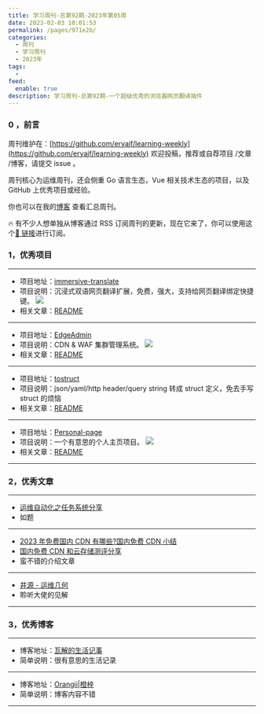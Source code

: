 ```yaml
---
title: 学习周刊-总第92期-2023年第05周
date: 2023-02-03 10:01:53
permalink: /pages/971e2b/
categories:
  - 周刊
  - 学习周刊
  - 2023年
tags:
  -
feed:
  enable: true
description: 学习周刊-总第92期-一个超级优秀的浏览器网页翻译插件
---
```


### 0 ，前言

周刊维护在：[https://github.com/eryajf/learning-weekly](https://github.com/eryajf/learning-weekly) 欢迎投稿，推荐或自荐项目 /文章 /博客，请提交 issue 。

周刊核心为运维周刊，还会侧重 Go 语言生态，Vue 相关技术生态的项目，以及 GitHub 上优秀项目或经验。

你也可以在我的[博客](http://fsvip.gitee.io/hexo-theme-fluid//learning-weekly/) 查看汇总周刊。

🔥 有不少人想单独从博客通过 RSS 订阅周刊的更新，现在它来了，你可以使用这个[🔗 链接](http://fsvip.gitee.io/hexo-theme-fluid//learning-weekly.xml)进行订阅。

### 1，优秀项目

---

- 项目地址：[immersive-translate](https://github.com/immersive-translate/immersive-translate)
- 项目说明：沉浸式双语网页翻译扩展，免费，强大，支持给网页翻译绑定快捷键。
  ![](http://t.eryajf.net/imgs/2023/02/30fc1a8aa9fbb3c1.png)
- 相关文章：[README](https://github.com/immersive-translate/immersive-translate#readme)

---

- 项目地址：[EdgeAdmin](https://github.com/TeaOSLab/EdgeAdmin)
- 项目说明：CDN & WAF 集群管理系统。
  ![](http://t.eryajf.net/imgs/2023/01/795151c926b4b3a2.png)
- 相关文章：[README](https://github.com/TeaOSLab/EdgeAdmin#readme)

---

- 项目地址：[tostruct](https://github.com/antlabs/tostruct)
- 项目说明：json/yaml/http header/query string 转成 struct 定义，免去手写 struct 的烦恼
- 相关文章：[README](https://github.com/antlabs/tostruct#readme)

---

- 项目地址：[Personal-page](https://github.com/Jiaocz/Personal-page)
- 项目说明：一个有意思的个人主页项目。
  ![](http://t.eryajf.net/imgs/2023/01/27e24ddbe30b600a.png)
- 相关文章：[README](https://github.com/Jiaocz/Personal-page#readme)

---

### 2，优秀文章

---

- [运维自动化之任务系统分享](https://blog.ops-coffee.cn/s/yjftypchd03ftglv_jsqww)
- 如题

---

- [2023 年免费国内 CDN 有哪些?国内免费 CDN 小结](https://www.sky350.com/1235.html)
- [国内免费 CDN 和云存储测评分享](https://hin.cool/posts/cdnshare.html)
- 蛮不错的介绍文章

---

- [井源 - 运维几何](https://mp.weixin.qq.com/s/O5lBfC22vgD9IP-Nkok-Ow)
- 聆听大佬的见解

---

### 3，优秀博客

---

- 博客地址：[瓦解的生活记事](https://hin.cool/)
- 简单说明：很有意思的生活记录

---

- 博客地址：[Orangii|橙梓](https://blog.orangii.cn/)
- 简单说明：博客内容不错

---
